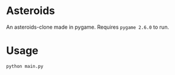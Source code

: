 # Asteroids
An asteroids-clone made in pygame. Requires `pygame 2.6.0` to run.

# Usage
`python main.py`
